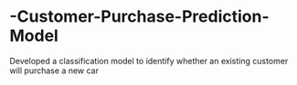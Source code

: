 # -Customer-Purchase-Prediction-Model
Developed a classification model to identify whether an existing customer will purchase a new car

